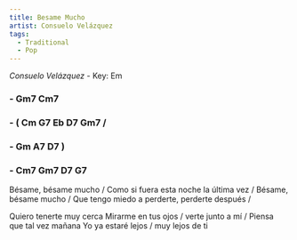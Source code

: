 ```yaml
---
title: Besame Mucho
artist: Consuelo Velázquez
tags: 
  - Traditional
  - Pop
---
```


*Consuelo Velázquez* - Key: Em
### - Gm7 Cm7 
### - ( Cm G7 Eb D7 Gm7 /
### - Gm A7 D7 )
### - Cm7 Gm7 D7 G7
 
Bésame, bésame mucho / Como si fuera esta noche la última vez /
Bésame, bésame mucho / Que tengo miedo a perderte, perderte después /  

Quiero tenerte muy cerca Mirarme en tus ojos / verte junto a mí /
Piensa que tal vez mañana Yo ya estaré lejos / muy lejos de ti

